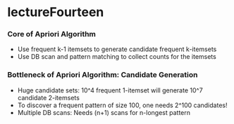 # lectureFourteen

### Core of Apriori Algorithm

* Use frequent k-1 itemsets to generate candidate frequent k-itemsets
* Use DB scan and pattern matching to collect counts for the itemsets

### Bottleneck of Apriori Algorithm: Candidate Generation
* Huge candidate sets: 10^4 frequent 1-itemset will generate 10^7 candidate 2-itemsets
* To discover a frequent pattern of size 100, one needs 2^100 candidates!
* Multiple DB scans: Needs (n+1) scans for n-longest pattern


